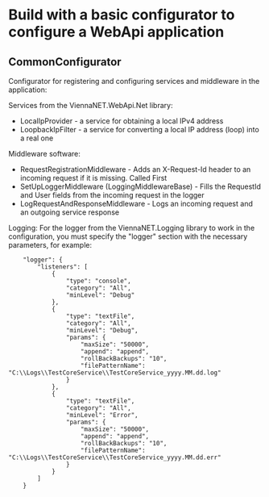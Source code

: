 # Build with a basic configurator to configure a WebApi application

## CommonConfigurator
Configurator for registering and configuring services and middleware in the application:

Services from the ViennaNET.WebApi.Net library:
* LocalIpProvider - a service for obtaining a local IPv4 address
* LoopbackIpFilter - a service for converting a local IP address (loop) into a real one

Middleware software:
* RequestRegistrationMiddleware - Adds an X-Request-Id header to an incoming request if it is missing. Called First
* SetUpLoggerMiddleware (LoggingMiddlewareBase) - Fills the RequestId and User fields from the incoming request in the logger
* LogRequestAndResponseMiddleware - Logs an incoming request and an outgoing service response

Logging:
For the logger from the ViennaNET.Logging library to work in the configuration, you must specify the "logger" section with the necessary parameters, for example:

		"logger": {
			"listeners": [
				{
					"type": "console",
					"category": "All",
					"minLevel": "Debug"
				},
				{
					"type": "textFile",
					"category": "All",
					"minLevel": "Debug",
					"params": {
						"maxSize": "50000",
						"append": "append",
						"rollBackBackups": "10",
						"filePatternName": "C:\\Logs\\TestCoreService\\TestCoreService_yyyy.MM.dd.log"
					}
				},
				{
					"type": "textFile",
					"category": "All",
					"minLevel": "Error",
					"params": {
						"maxSize": "50000",
						"append": "append",
						"rollBackBackups": "10",
						"filePatternName": "C:\\Logs\\TestCoreService\\TestCoreService_yyyy.MM.dd.err"
					}
				}
			]
		}
